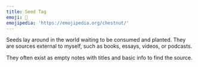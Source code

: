 ```yaml
---
title: Seed Tag
emoji: 🌰
emojipedia: 'https://emojipedia.org/chestnut/'
---
```

Seeds lay around in the world waiting to be consumed and planted. They are sources external to myself, such as books, essays, videos, or podcasts.

They often exist as empty notes with titles and basic info to find the source.
